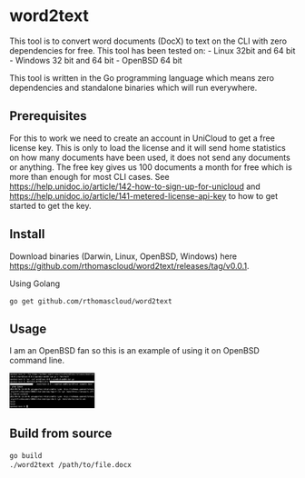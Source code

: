 # word2text
This tool is to convert word documents (DocX) to text on the CLI with zero dependencies for free.
This tool has been tested on:
    - Linux 32bit and 64 bit
    - Windows 32 bit and 64 bit
    - OpenBSD 64 bit

This tool is written in the Go programming language which means zero dependencies and standalone binaries which will run everywhere.

## Prerequisites
For this to work we need to create an account in UniCloud to get a free license key. This is only to load the license and it will send home statistics on how many documents have been used, it does not send any documents or anything. The free key gives us 100 documents a month for free which is more than enough for most CLI cases.
See https://help.unidoc.io/article/142-how-to-sign-up-for-unicloud and https://help.unidoc.io/article/141-metered-license-api-key to how to get started to get the key.

## Install
Download binaries (Darwin, Linux, OpenBSD, Windows) here https://github.com/rthomascloud/word2text/releases/tag/v0.0.1.

Using Golang
```
go get github.com/rthomascloud/word2text
```

## Usage
I am an OpenBSD fan so this is an example of using it on OpenBSD command line.

<img src="resources/screenshot.png" width="150">

## Build from source
```
go build
./word2text /path/to/file.docx
```
